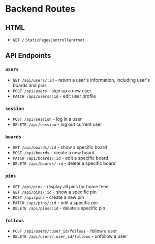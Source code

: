# Backend Routes

## HTML

- `GET /` `StaticPagesController#root`

## API Endpoints

### `users`

- `GET /api/users/:id` - return a user's information, including user's boards and pins
- `POST /api/users` - sign up a new user
- `PATCH /api/users/:id` - edit user profile

### `session`

- `POST /api/session` - log in a user
- `DELETE /api/session` - log out current user

### `boards`

- `GET /api/boards/:id` - show a specific board
- `POST /api/boards` - create a new board
- `PATCH /api/boards/:id` - edit a specific board
- `DELETE /api/boards/:id` - delete a specific board

### `pins`

- `GET /api/pins` - display all pins for home feed
- `GET /api/pins/:id` - show a specific pin
- `POST /api/pins` - create a new pin
- `PATCH /api/pins/:id` - edit a specific pin
- `DELETE /api/pins/:id` - delete a specific pin

### `follows`

- `POST /api/users/:user_id/follows` - follow a user
- `DELETE /api/users/:user_id/follows` - unfollow a user

